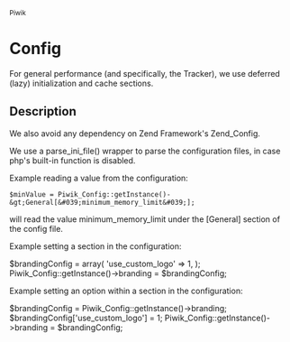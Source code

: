 <small>Piwik</small>

Config
======

For general performance (and specifically, the Tracker), we use deferred (lazy) initialization and cache sections.

Description
-----------

We also avoid any dependency on Zend Framework&#039;s Zend_Config.

We use a parse_ini_file() wrapper to parse the configuration files, in case php&#039;s built-in
function is disabled.

Example reading a value from the configuration:

    $minValue = Piwik_Config::getInstance()-&gt;General[&#039;minimum_memory_limit&#039;];

will read the value minimum_memory_limit under the [General] section of the config file.

Example setting a section in the configuration:

   $brandingConfig = array(
       &#039;use_custom_logo&#039; =&gt; 1,
   );
   Piwik_Config::getInstance()-&gt;branding = $brandingConfig;

Example setting an option within a section in the configuration:

   $brandingConfig = Piwik_Config::getInstance()-&gt;branding;
   $brandingConfig[&#039;use_custom_logo&#039;] = 1;
   Piwik_Config::getInstance()-&gt;branding = $brandingConfig;

